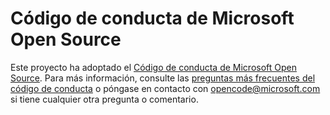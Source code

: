 # <a name="microsoft-open-source-code-of-conduct"></a>Código de conducta de Microsoft Open Source

Este proyecto ha adoptado el [Código de conducta de Microsoft Open Source](https://opensource.microsoft.com/codeofconduct/).
Para más información, consulte las [preguntas más frecuentes del código de conducta](https://opensource.microsoft.com/codeofconduct/faq/) o póngase en contacto con [opencode@microsoft.com](mailto:opencode@microsoft.com) si tiene cualquier otra pregunta o comentario.
